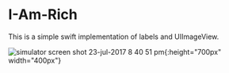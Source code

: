 # I-Am-Rich
This is a simple swift implementation of labels and UIImageView.

![simulator screen shot 23-jul-2017 8 40 51 pm](https://user-images.githubusercontent.com/7590943/28500563-234bf7c6-6fe8-11e7-90cd-a01da4ff82da.png){:height="700px" width="400px"}
